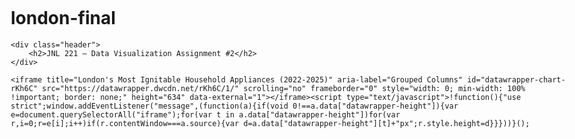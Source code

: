 # london-final
<!DOCTYPE html>
<html lang="en">
<head>
	<meta charset="utf-8">
	<meta name="viewport" content="width=device-width, initial-scale=1">
	<title>Data Visualization Assignment #2</title>
	<style type="text/css"> body{max-width:900px;margin-right:auto;margin-left:auto;padding:8px}.header{background-color:gray;color:#fff;font-family:Arial,sans-serif;padding:1px;margin-bottom:30px;text-align:center}
	</style>
</head>
<body>

	<div class="header">
		<h2>JNL 221 – Data Visualization Assignment #2</h2>
	</div>

	<iframe title="London's Most Ignitable Household Appliances (2022-2025)" aria-label="Grouped Columns" id="datawrapper-chart-rKh6C" src="https://datawrapper.dwcdn.net/rKh6C/1/" scrolling="no" frameborder="0" style="width: 0; min-width: 100% !important; border: none;" height="634" data-external="1"></iframe><script type="text/javascript">!function(){"use strict";window.addEventListener("message",(function(a){if(void 0!==a.data["datawrapper-height"]){var e=document.querySelectorAll("iframe");for(var t in a.data["datawrapper-height"])for(var r,i=0;r=e[i];i++)if(r.contentWindow===a.source){var d=a.data["datawrapper-height"][t]+"px";r.style.height=d}}}))}();
</script>

</body>
</html>
